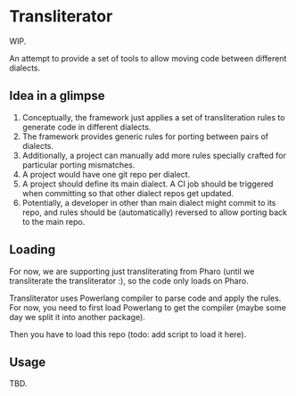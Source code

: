 # Transliterator

WIP.

An attempt to provide a set of tools to allow moving code between different dialects.

## Idea in a glimpse

1. Conceptually, the framework just applies a set of transliteration rules to generate code in different dialects.
2. The framework provides generic rules for porting between pairs of dialects.
3. Additionally, a project can manually add more rules specially crafted for particular porting mismatches.
4. A project would have one git repo per dialect.
5. A project should define its main dialect. A CI job should be triggered when committing so that other dialect repos get updated.
6. Potentially, a developer in other than main dialect might commit to its repo, and rules should be (automatically) reversed to allow porting back to the main repo.


## Loading

For now, we are supporting just transliterating from Pharo (until we transliterate the transliterator :),
so the code only loads on Pharo.

Transliterator uses Powerlang compiler to parse code and apply the rules. For now, you need to first
load Powerlang to get the compiler (maybe some day we split it into another package).

Then you have to load this repo (todo: add script to load it here).

## Usage

TBD.
